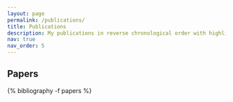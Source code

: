 ```yaml
---
layout: page
permalink: /publications/
title: Publications
description: My publications in reverse chronological order with highlights in <strong>bold</strong>.
nav: true
nav_order: 5
---
```



## Papers
<!-- _pages/publications.md -->
<div class="publications">

  {% bibliography -f papers %}

</div>
